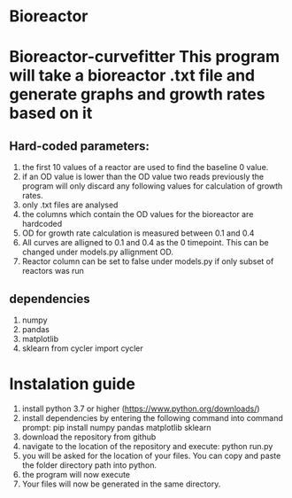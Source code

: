 # Bioreactor
# Bioreactor-curvefitter  This program will take a bioreactor .txt file and generate graphs and growth rates based on it

## Hard-coded parameters:
1. the first 10 values of a reactor are used to find the baseline 0 value.
2. if an OD value is lower than the OD value two reads previously the program will only discard any following values for calculation of growth rates.
3. only .txt files are analysed
4. the columns which contain the OD values for the bioreactor are hardcoded
5. OD for growth rate calculation is measured between 0.1 and 0.4
6. All curves are alligned to 0.1 and 0.4 as the 0 timepoint. This can be changed under models.py allignment OD.
7. Reactor column can be set to false under models.py if only subset of reactors was run

## dependencies
1. numpy
2. pandas
3. matplotlib
4. sklearn
from cycler import cycler

# Instalation guide
1. install python 3.7 or higher (https://www.python.org/downloads/)
2. install dependencies by entering the following command into command prompt:
    pip install numpy pandas matplotlib sklearn
3. download the repository from github
4. navigate to the location of the repository and execute:
    python run.py
5. you will be asked for the location of your files. You can copy and paste the folder directory path into python.
6. the program will now execute
7. Your files will now be generated in the same directory.
